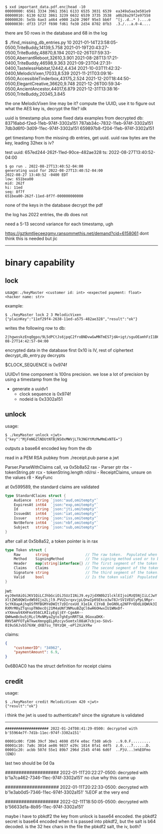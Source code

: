 ```
$ xxd important_data.pdf.enc|head -10
00000000: 6561 3334 3961 3561 6133 6535 3031 6539  ea349a5aa3e501e9
00000010: 6130 6232 3861 3239 6632 6539 3735 3538  a0b28a29f2e97558
00000020: 5e5b 6ae3 a464 e900 2a20 290f 95e3 bb6f  ^[j..d..* )....o
00000030: df33 1f2f f690 fd61 fe30 2d34 8702 8fb3  .3./...a.0-4....
```

there are 50 rows in the database and 68 in the log

$ ./find_missing_db_entries.py
10
2021-01-14T23:58:05-0500,TriteBuddy,14139,5.758
2021-01-19T20:43:27-0500,TriteBuddy,48870,8.194
2021-02-26T07:59:33-0500,AberrantReboot,32610,3.901
2021-08-28T13:17:21-0400,TriteBuddy,46598,9.363
2021-09-23T04:27:31-0400,TastelessHabitat,12442,4.434
2021-10-03T11:42:32-0400,MelodicVixen,17033,8.539
2021-11-21T03:09:16-0500,AccessibleTinderbox,43175,2.524
2021-12-20T18:44:50-0500,ElegantCreative,36620,9.748
2021-12-26T00:59:34-0500,AncientAncestor,44017,6.879
2021-12-31T13:38:16-0500,TriteBuddy,20345,3.845


the one MelodicVixen line may be it?
    compute the UUID, use it to figure out what the AES key is, decrypt the file?
    idk

uuid is timestamp plus some fixed data
examples from decrypted db:
    83716abd-f2ed-11eb-974f-3302a151
    787ab34c-7832-11eb-974f-3302a151
    7db3d6f0-3d09-11ec-974f-3302a151
    659897b8-f204-11eb-974f-3302a151

get timestamp from the missing db entries, get uuid. uuid raw bytes are the key, leading 32hex is iv?

test uuid:
    657ed244-262f-11ed-90ce-482ae328
    ts: 2022-08-27T13:40:52-04:00

```
$ go run . 2022-08-27T13:40:52-04:00
generating uuid for 2022-08-27T13:40:52-04:00
2022-08-27 13:40:52 -0400 EDT
low: 651bea00
mid: 262f
hi: 11ed
seq: 8f7f
651bea00-262f-11ed-8f7f-000000000000
```

none of the keys in the database decrypt the pdf

the log has 2022 entries, the db does not

need a 5-13 second variance for each timestamp, ugh

https://gztkmtljeceezgmv.ransommethis.net/demand?cid=6158061
    dont think this is needed but jic

---------------

# binary capability

## lock

usage: `./keyMaster <customer id: int> <expected payment: float> <hacker name: str>`

example:
```
$ ./keyMaster lock 2 3 MelodicVixen
{"plainKey":"11ef29f4-2638-11ed-a575-482ae328","result":"ok"}
```

writes the following row to db:
```
2|hgwoskzEnqOgpo/9L5dPCtJs6jpqC2froBNDvwGwMNTmES7jdA+igt/sguOEamhFzI1B68vJNfMcdBe95gA9Jw==|3.0|MelodicVixen|2022-08-27T14:42:57-04:00
```

encrypted data in the database
    first 0x10 is IV, rest of ciphertext
    decrypt_db_entry.py decrypts

$CLOCK_SEQUENCE is 0x974f

UUIDv1 time component is 100ns precision. we lose a lot of precision by using a timestamp from the log

* generate a uuidv1
  * clock sequence is 0x974f
  * nodeid is 0x3302a151

## unlock

usage:
```
$ ./keyMaster unlock <jwt>
{"key":"MjFmNGZlNDUtNTBjNS0xMWVjLTk3NGYtMzMwMmExNTE="}
```

outputs a base64 encoded key from the db

read in a PEM RSA pubkey from ./receipt.pub
parse a jwt

Parser.ParseWithClaims call, va 0x5b8a52
    rax - Parser ptr
    rbx - tokenString.ptr
    rcx - tokenString.length
    rdi/rsi - ReceiptClaims, unsure on the values
    r8 - KeyFunc

at 0x599589, the standard claims are validated
```go
type StandardClaims struct {
	Audience  string `json:"aud,omitempty"`
	ExpiresAt int64  `json:"exp,omitempty"`
	Id        string `json:"jti,omitempty"`
	IssuedAt  int64  `json:"iat,omitempty"`
	Issuer    string `json:"iss,omitempty"`
	NotBefore int64  `json:"nbf,omitempty"`
	Subject   string `json:"sub,omitempty"`
}
```

after call at 0x5b8a52, a token pointer is in rax
```go
type Token struct {
	Raw       string                 // The raw token.  Populated when you Parse a token
	Method    SigningMethod          // The signing method used or to be used
	Header    map[string]interface{} // The first segment of the token
	Claims    Claims                 // The second segment of the token
	Signature string                 // The third segment of the token.  Populated when you Parse a token
	Valid     bool                   // Is the token valid?  Populated when you Parse/Verify a token
}
```

jwt: `eyJ0eXAiOiJKV1QiLCJhbGciOiJSUzI1NiJ9.eyJjdXN0b21lcklEIjoiMzQ5NjIiLCJwYXltZW50QW1vdW50Ijo2Ljl9.PVUZxrqxvjpLQnwIp05Ekco3w78JrSV1VEUlyPpL9Rpr-ScYK8apAjhqOSfMfBGMYeDWIt7zDIroxUd_X1eIA_C1YoB_DeGN9Lq2NFPrODdLUQWUk3IRXMrM0yZTqnspTN0ecOj21M4aUNf3NMuuBZqCl6wH6OHwxIU1WNxDf-xYXmvwV4XHFmx956CLRIiyEgljEY-CgeAH--QWHwmBcbu5jRLclMxNMyaZgto7ghEynRRTSA_0GoxaDKK-RNV5APFOTyATkweXmnpgELpRzcyv5omtxl08aK7cbjxo-SUvS-019uS6JvbS76XW_dXB7su_T0YzQH_-ePl2XikYRw`

claims:
```json
{
    "customerID": "34962",
    "paymentAmount": 6.9,
}
```

0x6B0AC0 has the struct definition for receipt claims



## credit

usage:
```
$ ./keyMaster credit MelodicVixen 420 <jwt>
{"result":"ok"}
```

i think the jwt is used to authenticate? since the signature is validated

--------------------------------

```
#################### 2022-01-24T08:41:29-0500: decrypted with b'55964e7f-7d1b-11ec-974f-3302a151'

00001c00: f286 39cf 30e1 4698 d5f4 e0ac f3d8 a6cb  ..9.0.F.........
00001c10: 7a8c 3014 ae86 9837 e29c 1814 8fa1 44f5  z.0....7......D.
00001c20: acbb 507d 55e1 89b7 296d 2545 4f46 6d6f  ..P}U...)m%EOFmo
(END)
```

last two should be 0d 0a

#################### 2022-01-11T20:22:27-0500: decrypted with b'1a7ca462-7346-11ec-974f-3302a151'
    no clue why this came up

#################### 2022-01-11T20:22:33-0500: decrypted with b'1e3ab0d5-7346-11ec-974f-3302a151'
    %EOF at the very end

#################### 2022-02-11T18:50:05-0500: decrypted with b'56633d1a-8b95-11ec-974f-3302a151'

maybe i have to pbkdf2
the key from unlock is base64 encoded. the pbkdf2 secret is base64 encoded when it is passed into pbkdf2, but the salt is b64 decoded.
    is the 32 hex chars in the file the pbkdf2 salt, the iv, both?